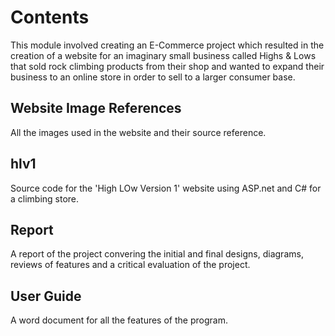 # Contents
This module involved creating an E-Commerce project which resulted in the creation of a website for an imaginary
small business called Highs & Lows that sold rock climbing products from their shop and wanted to expand their
business to an online store in order to sell to a larger consumer base.

## Website Image References
All the images used in the website and their source reference.

## hlv1
Source code for the 'High LOw Version 1' website using ASP.net and C# for a climbing store.

## Report
A report of the project convering the initial and final designs, diagrams, reviews of features and a critical evaluation of the project.

## User Guide
A word document for all the features of the program.
